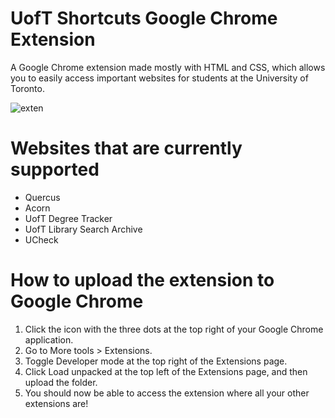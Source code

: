 # UofT Shortcuts Google Chrome Extension 

A Google Chrome extension made mostly with HTML and CSS, which allows you to easily access important websites for students at the University of Toronto.

![exten](https://user-images.githubusercontent.com/98196770/167227390-1f1e068a-5f57-4d09-8608-83d653dda365.PNG)
# Websites that are currently supported

- Quercus
- Acorn
- UofT Degree Tracker
- UofT Library Search Archive
- UCheck

# How to upload the extension to Google Chrome

1. Click the icon with the three dots at the top right of your Google Chrome application.
2. Go to More tools > Extensions.
3. Toggle Developer mode at the top right of the Extensions page. 
4. Click Load unpacked at the top left of the Extensions page, and then upload the folder.
5. You should now be able to access the extension where all your other extensions are!

